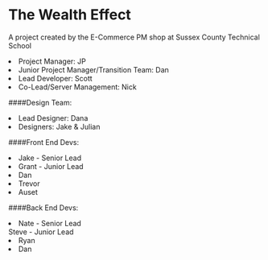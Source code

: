 # The Wealth Effect

A project created by the E-Commerce PM shop at Sussex County Technical School


<li>Project Manager: JP</li>
<li>Junior Project Manager/Transition Team: Dan</li>


<li>Lead Developer: Scott</li>
<li>Co-Lead/Server Management: Nick</li>

####Design Team:
<li>Lead Designer: Dana</li>
<li>Designers: Jake & Julian</li>

####Front End Devs:
<li>Jake - Senior Lead</li>
<li>Grant - Junior Lead</li>
<li>Dan</li>
<li>Trevor</li>
<li>Auset</li>

####Back End Devs:
<li>Nate - Senior Lead</li>
</li>Steve - Junior Lead</li>
<li>Ryan</li>
<li>Dan</li>
